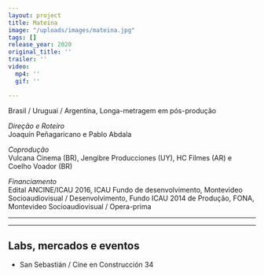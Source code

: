 ```yaml
---
layout: project
title: Mateína
image: "/uploads/images/mateina.jpg"
tags: []
release_year: 2020
original_title: ''
trailer: ''
video:
  mp4: ''
  gif: ''

---
```

Brasil / Uruguai / Argentina, Longa-metragem em pós-produção

_Direção e Roteiro_  
Joaquín Peñagaricano e Pablo Abdala

_Coprodução_  
Vulcana Cinema (BR), Jengibre Producciones (UY), HC Filmes (AR) e Coelho Voador (BR)

_Financiamento_  
Edital ANCINE/ICAU 2016, ICAU Fundo de desenvolvimento, Montevideo Socioaudiovisual / Desenvolvimento, Fundo ICAU 2014 de Produção, FONA, Montevideo Socioaudiovisual / Opera-prima

***

***

## Labs, mercados e eventos

* San Sebastián / Cine en Construcción 34